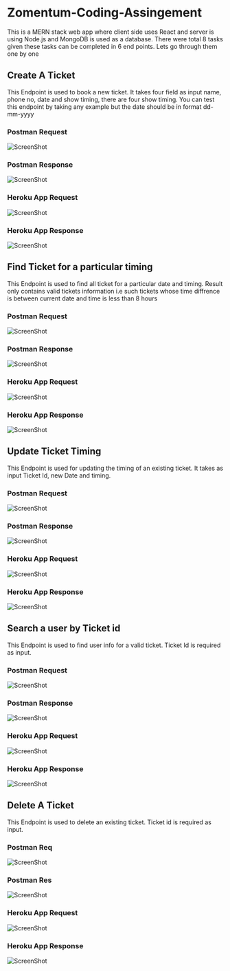 # Zomentum-Coding-Assingement
This is a MERN stack web app where client side uses React and server is using Node.js and MongoDB is used as a database.
There were total 8 tasks given these tasks can be completed in 6 end points. Lets go through them one by one 
## Create A Ticket
This Endpoint is used to book a new ticket.
It takes four field as input name, phone no, date and show timing, there are four show timing.
You can test this endpoint by taking any example but the date should be in format dd-mm-yyyy
### Postman Request
![ScreenShot](https://github.com/Arpitpundir/Zomentum-Coding-Assingement/blob/master/Test-Screenshots/CreateTicket/postmanReq.png)
### Postman Response
![ScreenShot](https://github.com/Arpitpundir/Zomentum-Coding-Assingement/blob/master/Test-Screenshots/CreateTicket/postmanRes.png)
### Heroku App Request
![ScreenShot](https://github.com/Arpitpundir/Zomentum-Coding-Assingement/blob/master/Test-Screenshots/CreateTicket/appReq.png)
### Heroku App Response
![ScreenShot](https://github.com/Arpitpundir/Zomentum-Coding-Assingement/blob/master/Test-Screenshots/CreateTicket/appRes.png)

## Find Ticket for a particular timing
This Endpoint is used to find all ticket for a particular date and timing. Result only contains valid tickets information i.e such tickets whose time 
diffrence is between current date and time is less than 8 hours
### Postman Request
![ScreenShot](https://github.com/Arpitpundir/Zomentum-Coding-Assingement/blob/master/Test-Screenshots/GetAllTicketForParticularTiming/postmanReq.png)
### Postman Response
![ScreenShot](https://github.com/Arpitpundir/Zomentum-Coding-Assingement/blob/master/Test-Screenshots/GetAllTicketForParticularTiming/postmanRes.png)
### Heroku App Request 
![ScreenShot](https://github.com/Arpitpundir/Zomentum-Coding-Assingement/blob/master/Test-Screenshots/GetAllTicketForParticularTiming/appReq.png)
### Heroku App Response
![ScreenShot](https://github.com/Arpitpundir/Zomentum-Coding-Assingement/blob/master/Test-Screenshots/GetAllTicketForParticularTiming/appRes.png)

## Update Ticket Timing
This Endpoint is used for updating the timing of an existing ticket. It takes as input Ticket Id, new Date and timing.
### Postman Request
![ScreenShot](https://github.com/Arpitpundir/Zomentum-Coding-Assingement/blob/master/Test-Screenshots/UpdateATicketTiming/postmanReq.png)
### Postman Response
![ScreenShot](https://github.com/Arpitpundir/Zomentum-Coding-Assingement/blob/master/Test-Screenshots/UpdateATicketTiming/postmanRes.png)
### Heroku App Request
![ScreenShot](https://github.com/Arpitpundir/Zomentum-Coding-Assingement/blob/master/Test-Screenshots/UpdateATicketTiming/appReq.png)
### Heroku App Response
![ScreenShot](https://github.com/Arpitpundir/Zomentum-Coding-Assingement/blob/master/Test-Screenshots/UpdateATicketTiming/appRes.png)

## Search a user by Ticket id
This Endpoint is used to find user info for a valid ticket. Ticket Id is required as input.
### Postman Request
![ScreenShot](https://github.com/Arpitpundir/Zomentum-Coding-Assingement/blob/master/Test-Screenshots/SearchUser/postmanReq.png)
### Postman Response
![ScreenShot](https://github.com/Arpitpundir/Zomentum-Coding-Assingement/blob/master/Test-Screenshots/SearchUser/postmanRes.png)
### Heroku App Request
![ScreenShot](https://github.com/Arpitpundir/Zomentum-Coding-Assingement/blob/master/Test-Screenshots/SearchUser/appReq.png)
### Heroku App Response
![ScreenShot](https://github.com/Arpitpundir/Zomentum-Coding-Assingement/blob/master/Test-Screenshots/SearchUser/appRes.png)

## Delete A Ticket
This Endpoint is used to delete an existing ticket. Ticket id is required as input.
### Postman Req
![ScreenShot](https://github.com/Arpitpundir/Zomentum-Coding-Assingement/blob/master/Test-Screenshots/DeleteTicket/postmanReq.png)
### Postman Res
![ScreenShot](https://github.com/Arpitpundir/Zomentum-Coding-Assingement/blob/master/Test-Screenshots/DeleteTicket/postmanRes.png)
### Heroku App Request
![ScreenShot](https://github.com/Arpitpundir/Zomentum-Coding-Assingement/blob/master/Test-Screenshots/DeleteTicket/appReq.png)
### Heroku App Response
![ScreenShot](https://github.com/Arpitpundir/Zomentum-Coding-Assingement/blob/master/Test-Screenshots/DeleteTicket/appRes.png)

